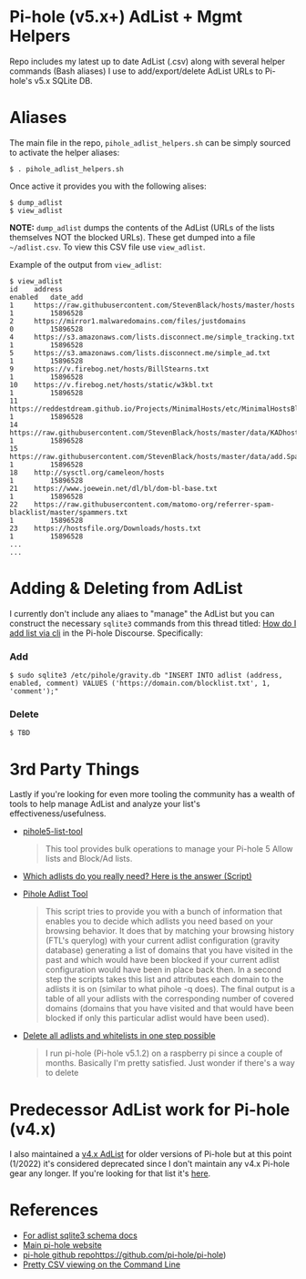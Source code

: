 # Pi-hole (v5.x+) AdList + Mgmt Helpers
Repo includes my latest up to date AdList (.csv) along with several helper commands (Bash aliases) I use to add/export/delete AdList URLs to Pi-hole's v5.x SQLite DB.


# Aliases
The main file in the repo, `pihole_adlist_helpers.sh` can be simply sourced to activate the helper aliases:
```
$ . pihole_adlist_helpers.sh
```

Once active it provides you with the following alises:
```
$ dump_adlist
$ view_adlist
```

**NOTE:** `dump_adlist` dumps the contents of the AdList (URLs of the lists themselves NOT the blocked URLs). These get dumped into a file `~/adlist.csv`. To view this CSV file use `view_adlist`.

Example of the output from `view_adlist`:
```
$ view_adlist
id    address                                                                                                                                   enabled   date_add
1     https://raw.githubusercontent.com/StevenBlack/hosts/master/hosts                                                                          1         15896528
2     https://mirror1.malwaredomains.com/files/justdomains                                                                                      0         15896528
4     https://s3.amazonaws.com/lists.disconnect.me/simple_tracking.txt                                                                          1         15896528
5     https://s3.amazonaws.com/lists.disconnect.me/simple_ad.txt                                                                                1         15896528
9     https://v.firebog.net/hosts/BillStearns.txt                                                                                               1         15896528
10    https://v.firebog.net/hosts/static/w3kbl.txt                                                                                              1         15896528
11    https://reddestdream.github.io/Projects/MinimalHosts/etc/MinimalHostsBlocker/minimalhosts                                                 1         15896528
14    https://raw.githubusercontent.com/StevenBlack/hosts/master/data/KADhosts/hosts                                                            1         15896528
15    https://raw.githubusercontent.com/StevenBlack/hosts/master/data/add.Spam/hosts                                                            1         15896528
18    http://sysctl.org/cameleon/hosts                                                                                                          1         15896528
21    https://www.joewein.net/dl/bl/dom-bl-base.txt                                                                                             1         15896528
22    https://raw.githubusercontent.com/matomo-org/referrer-spam-blacklist/master/spammers.txt                                                  1         15896528
23    https://hostsfile.org/Downloads/hosts.txt                                                                                                 1         15896528
...
...
```


# Adding & Deleting from AdList
I currently don't include any aliaes to "manage" the AdList but you can construct the necessary `sqlite3` commands from this thread titled: [How do I add list via cli](https://discourse.pi-hole.net/t/how-do-i-add-list-via-cli/43733) in the Pi-hole Discourse. Specifically:


### Add
```
$ sudo sqlite3 /etc/pihole/gravity.db "INSERT INTO adlist (address, enabled, comment) VALUES ('https://domain.com/blocklist.txt', 1, 'comment');"
```

### Delete
```
$ TBD
```


# 3rd Party Things
Lastly if you're looking for even more tooling the community has a wealth of tools to help manage AdList and analyze your list's effectiveness/usefulness.

- [pihole5-list-tool](https://github.com/jessedp/pihole5-list-tool)

    > This tool provides bulk operations to manage your Pi-hole 5 Allow lists and Block/Ad lists.

- [Which adlists do you really need? Here is the answer (Script)](https://discourse.pi-hole.net/t/which-adlists-do-you-really-need-here-is-the-answer-script/32181)
- [Pihole Adlist Tool](https://github.com/yubiuser/pihole_adlist_tool)

    > This script tries to provide you with a bunch of information that enables you to decide which adlists you need based on your browsing behavior. It does that by matching your browsing history (FTL's querylog) with your current adlist configuration (gravity database) generating a list of domains that you have visited in the past and which would have been blocked if your current adlist configuration would have been in place back then. In a second step the scripts takes this list and attributes each domain to the adlists it is on (similar to what pihole -q does). The final output is a table of all your adlists with the corresponding number of covered domains (domains that you have visited and that would have been blocked if only this particular adlist would have been used).

- [Delete all adlists and whitelists in one step possible](https://discourse.pi-hole.net/t/delete-all-adlists-and-whitelists-in-one-step-possible/39522)

    > I run pi-hole (Pi-hole v5.1.2) on a raspberry pi since a couple of months. Basically I'm pretty satisfied.  Just wonder if there's a way to delete



# Predecessor AdList work for Pi-hole (v4.x)
I also maintained a [v4.x AdList](https://gist.github.com/slmingol/f6b1d5ab852cdd1a2f4a499c3010db2d) for older versions of Pi-hole but at this point (1/2022) it's considered deprecated since I don't maintain any v4.x Pi-hole gear any longer. If you're looking for that list it's [here](https://gist.github.com/slmingol/f6b1d5ab852cdd1a2f4a499c3010db2d).


# References
- [For adlist sqlite3 schema docs](https://docs.pi-hole.net/database/gravity/?h=adlist#adlist-table-adlist)
- [Main pi-hole website](https://pi-hole.net/)
- [pi-hole github repo]()https://github.com/pi-hole/pi-hole)
- [Pretty CSV viewing on the Command Line](https://www.stefaanlippens.net/pretty-csv.html)
